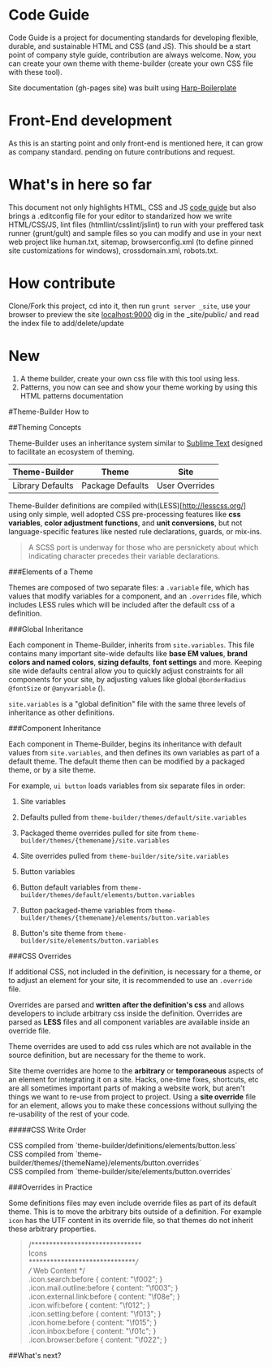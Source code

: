 # Code Guide
Code Guide is a project for documenting standards for developing flexible, durable, and sustainable HTML and CSS (and JS). This should be a start point of company style guide, contribution are always welcome.
Now, you can create your own theme with theme-builder (create your own CSS file with these tool).

Site documentation (gh-pages site) was built using [Harp-Boilerplate](https://github.com/mshanken/harp-boilerplate)

# Front-End development
As this is an starting point and only front-end is mentioned here, it can grow as company standard. pending on future contributions and request.

# What's in here so far
This document not only highlights HTML, CSS and JS [code guide](https://github.com/mshanken/code-guide) but also brings a .editconfig file for your editor to standarized how we write HTML/CSS/JS, lint files (htmllint/csslint/jslint) to run with your preffered task runner (grunt/gult) and sample files so you can modify and use in your next web project like human.txt, sitemap, browserconfig.xml (to define pinned site customizations for windows), crossdomain.xml, robots.txt.

# How contribute
Clone/Fork this project, cd into it, then run `grunt server _site`, use your browser to preview the site [localhost:9000](http://localhost:9000) dig in the _site/public/ and read the index file to add/delete/update

# New
1. A theme builder, create your own css file with this tool using less.
2. Patterns, you now can see and show your theme working by using this HTML patterns documentation

#Theme-Builder How to

##Theming Concepts

Theme-Builder uses an inheritance system similar to <a href="https://www.sublimetext.com/docs/2/settings.html" target="_blank">Sublime Text</a> designed to facilitate an ecosystem of theming.

| Theme-Builder | Theme | Site |
|---|---|---|
| Library Defaults | Package Defaults | User Overrides |

Theme-Builder definitions are compiled with(LESS)[http://lesscss.org/] using only simple, well adopted CSS pre-processing features like **css variables**, **color adjustment functions**, and **unit conversions**, but not language-specific features like nested rule declarations, guards, or mix-ins.


> A SCSS port is underway for those who are persnickety about which indicating character precedes their variable declarations.

###Elements of a Theme

Themes are composed of two separate files: a `.variable` file, which has values that modify variables for a component, and an `.overrides` file, which includes LESS rules which will be included after the default css of a definition.


###Global Inheritance

Each component in Theme-Builder, inherits from `site.variables`. This file contains many important site-wide defaults like **base EM values**, **brand colors and named colors**, **sizing defaults**, **font settings** and more. Keeping site wide defaults central allow you to quickly adjust constraints for all components for your site, by adjusting values like global `@borderRadius` `@fontSize` or `@anyvariable` ().

`site.variables` is a "global definition" file with the same three levels of inheritance as other definitions.

###Component Inheritance

Each component in Theme-Builder, begins its inheritance with default values from `site.variables`, and then defines its own variables as part of a default theme. The default theme then can be modified by a packaged theme, or by a site theme.

For example, `ui button` loads variables from six separate files in order:


1. Site variables
  1. Defaults pulled from `theme-builder/themes/default/site.variables`
  2. Packaged theme overrides pulled for site from `theme-builder/themes/{themename}/site.variables`
  3. Site overrides pulled from `theme-builder/site/site.variables`

2. Button variables
  1. Button default variables from `theme-builder/themes/default/elements/button.variables`
  2. Button packaged-theme variables from `theme-builder/themes/{themename}/elements/button.variables`
  3. Button's site theme from `theme-builder/site/elements/button.variables`


###CSS Overrides

If additional CSS, not included in the definition, is necessary for a theme, or to adjust an element for your site, it is recommended to use an `.override` file.

Overrides are parsed and **written after the definition's css** and allows developers to include arbitrary css inside the definition. Overrides are parsed as **LESS** files and all component variables are available inside an override file.

Theme overrides are used to add css rules which are not available in the source definition, but are necessary for the theme to work.

Site theme overrides are home to the **arbitrary** or **temporaneous** aspects of an element for integrating it on a site. Hacks, one-time fixes, shortcuts, etc are all sometimes important parts of making a website work, but aren't things we want to re-use from project to project. Using a **site override** file for an element, allows you to make these concessions without sullying the re-usability of the rest of your code.

#####CSS Write Order
<div class="ui large bulleted list">
  <div class="item">
    CSS compiled from `theme-builder/definitions/elements/button.less`
  </div>
  <div class="item">
    CSS compiled from `theme-builder/themes/{themeName}/elements/button.overrides`
  </div>
  <div class="item">
    CSS compiled from `theme-builder/site/elements/button.overrides`
  </div>
</div>

###Overrides in Practice

Some definitions files may even include override files as part of its default theme. This is to move the arbitrary bits outside of a definition. For example `icon` has the UTF content in its override file, so that themes do not inherit these arbitrary properties.

>/*******************************<br />
            Icons<br />
*******************************/<br />
 /* Web Content */<br />
.icon.search:before { content: "\f002"; }<br />
.icon.mail.outline:before { content: "\f003"; }<br />
.icon.external.link:before { content: "\f08e"; }<br />
.icon.wifi:before { content: "\f012"; }<br />
.icon.setting:before { content: "\f013"; }<br />
.icon.home:before { content: "\f015"; }<br />
.icon.inbox:before { content: "\f01c"; }<br />
.icon.browser:before { content: "\f022"; }

##What's next?
